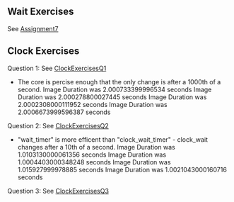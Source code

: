 ## Wait Exercises
See [Assignment7](https://github.com/EGuidry/Psych403/blob/main/Assignment7/Assignment7.py)

## Clock Exercises
Question 1: See [ClockExercisesQ1](https://github.com/EGuidry/Psych403/blob/main/Assignment7/ClockExercisesQ1.py)
- The core is percise enough that the only change is after a 1000th of a second.
Image Duration was 2.000733399996534 seconds
Image Duration was 2.000278800027445 seconds
Image Duration was 2.0002308000111952 seconds
Image Duration was 2.0006673999596387 seconds
  
Question 2: See [ClockExercisesQ2](https://github.com/EGuidry/Psych403/blob/main/Assignment7/ClockExercisesQ2.py)
- "wait_timer" is more efficent than "clock_wait_timer" - clock_wait changes after a 10th of a second.
Image Duration was 1.0103130000061356 seconds
Image Duration was 1.0004403000348248 seconds
Image Duration was 1.015927999978885 seconds
Image Duration was 1.0021043000160716 seconds
 
Question 3: See [ClockExercisesQ3](https://github.com/EGuidry/Psych403/blob/main/Assignment7/ClockExercisesQ3.py)
